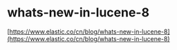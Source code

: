 # whats-new-in-lucene-8

[https://www.elastic.co/cn/blog/whats-new-in-lucene-8](https://www.elastic.co/cn/blog/whats-new-in-lucene-8)


